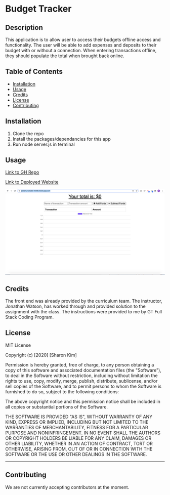 # Budget Tracker

## Description
This application is to allow user to access their budgets offline access and functionality. The user will be able to add expenses and deposits to their budget with or without a connection. When entering transactions offline, they should populate the total when brought back online.


## Table of Contents
* [Installation](#installation)
* [Usage](#usage)
* [Credits](#credits)
* [License](#license)
* [Contributing](#contributing)

## Installation
1. Clone the repo
2. Install the packages/dependancies for this app
3. Run node server.js in terminal 

## Usage
[Link to GH Repo](https://github.com/sharonkim09/gt-hw-pwa)

[Link to Deployed Website](https://powerful-citadel-45106.herokuapp.com/)

![Screenshot of Workout Tracker](/public/assets/img/budget-screenshot.png)

## Credits
The front end was already provided by the curriculum team. The instructor, Jonathan Watson, has worked through and provided solution to the assignment with the class. The instructions were provided to me by GT Full Stack Coding Program.

## License
MIT License

Copyright (c) [2020] [Sharon Kim]

Permission is hereby granted, free of charge, to any person obtaining a copy
of this software and associated documentation files (the "Software"), to deal
in the Software without restriction, including without limitation the rights
to use, copy, modify, merge, publish, distribute, sublicense, and/or sell
copies of the Software, and to permit persons to whom the Software is
furnished to do so, subject to the following conditions:

The above copyright notice and this permission notice shall be included in all
copies or substantial portions of the Software.

THE SOFTWARE IS PROVIDED "AS IS", WITHOUT WARRANTY OF ANY KIND, EXPRESS OR
IMPLIED, INCLUDING BUT NOT LIMITED TO THE WARRANTIES OF MERCHANTABILITY,
FITNESS FOR A PARTICULAR PURPOSE AND NONINFRINGEMENT. IN NO EVENT SHALL THE
AUTHORS OR COPYRIGHT HOLDERS BE LIABLE FOR ANY CLAIM, DAMAGES OR OTHER
LIABILITY, WHETHER IN AN ACTION OF CONTRACT, TORT OR OTHERWISE, ARISING FROM,
OUT OF OR IN CONNECTION WITH THE SOFTWARE OR THE USE OR OTHER DEALINGS IN THE
SOFTWARE.

---

## Contributing

We are not currently accepting contributors at the moment.